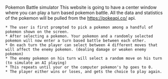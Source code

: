 Pokemon Battle simulator
This website is going to have a center window where you can play a turn based pokemon battle. All the data and statistics of the pokemon will be pulled from the https://pokeapi.co/ api.

    * The user is first prompted to pick a pokemon among a handful of pokemon shown on the screen.  
    * After selecting a pokemon. Your pokemon and a randomly selected pokemon will now enter a turn based battle between each other.  
    * On each turn the player can select between 4 different moves that will affect the enemy pokemon. (dealing damage or weaken enemy pokemon)  
    * The enemy pokemon on his turn will select a random move on his turn (to simulate an AI playing)  
    * This repeats until your or the computer pokemon's hp goes to 0.  
    * The player either wins or loses, and gets the choice to play again.  
